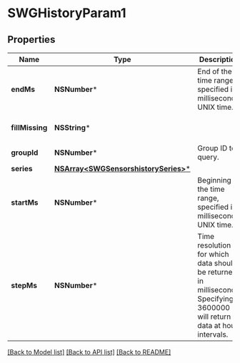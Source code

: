 # SWGHistoryParam1

## Properties
Name | Type | Description | Notes
------------ | ------------- | ------------- | -------------
**endMs** | **NSNumber*** | End of the time range, specified in milliseconds UNIX time. | 
**fillMissing** | **NSString*** |  | [optional] [default to @"withNull"]
**groupId** | **NSNumber*** | Group ID to query. | 
**series** | [**NSArray&lt;SWGSensorshistorySeries&gt;***](SWGSensorshistorySeries.md) |  | 
**startMs** | **NSNumber*** | Beginning of the time range, specified in milliseconds UNIX time. | 
**stepMs** | **NSNumber*** | Time resolution for which data should be returned, in milliseconds. Specifying 3600000 will return data at hour intervals. | 

[[Back to Model list]](../README.md#documentation-for-models) [[Back to API list]](../README.md#documentation-for-api-endpoints) [[Back to README]](../README.md)



